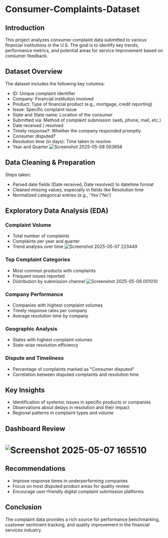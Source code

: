 # Consumer-Complaints-Dataset
## Introduction
This project analyzes consumer complaint data submitted to various financial institutions in the U.S. The goal is to identify key trends, performance metrics, and potential areas for service improvement based on consumer feedback.
## Dataset Overview
The dataset includes the following key columns:

- ID: Unique complaint identifier
- Company: Financial institution involved
- Product: Type of financial product (e.g., mortgage, credit reporting)
- Issue: Specific complaint issue
- State and State name: Location of the consumer
- Submitted via: Method of complaint submission (web, phone, mail, etc.)
- Date received / resolved
- Timely response?: Whether the company responded promptly
- Consumer disputed?
- Resolution time (in days): Time taken to resolve
- Year and Quarter
![Screenshot 2025-05-08 003658](https://github.com/user-attachments/assets/789afdae-da32-43b3-9d15-abf8a78b8bb9)


## Data Cleaning & Preparation

Steps taken:
- Parsed date fields (Date received, Date resolved) to datetime format
- Cleaned missing values, especially in fields like Resolution time
- Normalized categorical entries (e.g., 'Yes'/'No')


## Exploratory Data Analysis (EDA)
### Complaint Volume
- Total number of complaints
- Complaints per year and quarter
- Trend analysis over time
![Screenshot 2025-05-07 223449](https://github.com/user-attachments/assets/cf06a8ad-7ce2-483b-a59f-4d01389cab5b)

### Top Complaint Categories
- Most common products with complaints
- Frequent issues reported
- Distribution by submission channel
![Screenshot 2025-05-08 001010](https://github.com/user-attachments/assets/d144eae8-6403-4525-86e9-477f435d4aee)

### Company Performance
- Companies with highest complaint volumes
- Timely response rates per company
- Average resolution time by company

### Geographic Analysis
- States with highest complaint volumes
- State-wise resolution efficiency
  
### Dispute and Timeliness
- Percentage of complaints marked as "Consumer disputed"
- Correlation between disputed complaints and resolution time

## Key Insights
- Identification of systemic issues in specific products or companies
- Observations about delays in resolution and their impact
- Regional patterns in complaint types and volume

## Dashboard Review
# ![Screenshot 2025-05-07 165510](https://github.com/user-attachments/assets/4d92dfcc-3af2-44c8-8e5e-36bd4f759051)

## Recommendations
- Improve response times in underperforming companies
- Focus on most disputed product areas for quality review
- Encourage user-friendly digital complaint submission platforms

## Conclusion
  The complaint data provides a rich source for performance benchmarking, customer sentiment tracking, and quality improvement in the financial services industry.

